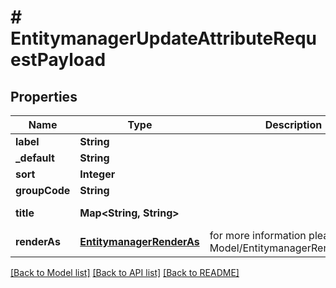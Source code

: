 # # EntitymanagerUpdateAttributeRequestPayload


## Properties 


Name | Type | Description | Notes
------------ | ------------- | ------------- | -------------
**label**| **String** |   | [optional]
**_default**| **String** |   | [optional]
**sort**| **Integer** |   | [optional]
**groupCode**| **String** |   | [optional]
**title**| **Map<String, String>** |   | [optional] [default to new HashMap<>()]
**renderAs**| [**EntitymanagerRenderAs**](EntitymanagerRenderAs.md) |  for more information please, see Model/EntitymanagerRenderAs.php  | [optional] [default to EntitymanagerRenderAs.DEFAULT]


[[Back to Model list]](../../README.md#models) [[Back to API list]](../../README.md#endpoints) [[Back to README]](../../README.md)

